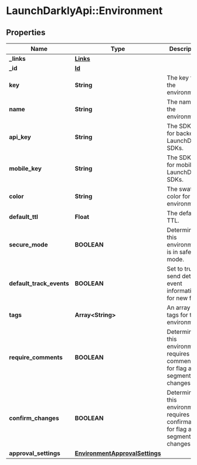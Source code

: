 # LaunchDarklyApi::Environment

## Properties
Name | Type | Description | Notes
------------ | ------------- | ------------- | -------------
**_links** | [**Links**](Links.md) |  | [optional] 
**_id** | [**Id**](Id.md) |  | [optional] 
**key** | **String** | The key for the environment. | [optional] 
**name** | **String** | The name of the environment. | [optional] 
**api_key** | **String** | The SDK key for backend LaunchDarkly SDKs. | [optional] 
**mobile_key** | **String** | The SDK key for mobile LaunchDarkly SDKs. | [optional] 
**color** | **String** | The swatch color for the environment. | [optional] 
**default_ttl** | **Float** | The default TTL. | [optional] 
**secure_mode** | **BOOLEAN** | Determines if this environment is in safe mode. | [optional] 
**default_track_events** | **BOOLEAN** | Set to true to send detailed event information for new flags. | [optional] 
**tags** | **Array&lt;String&gt;** | An array of tags for this environment. | [optional] 
**require_comments** | **BOOLEAN** | Determines if this environment requires comments for flag and segment changes. | [optional] 
**confirm_changes** | **BOOLEAN** | Determines if this environment requires confirmation for flag and segment changes. | [optional] 
**approval_settings** | [**EnvironmentApprovalSettings**](EnvironmentApprovalSettings.md) |  | [optional] 



